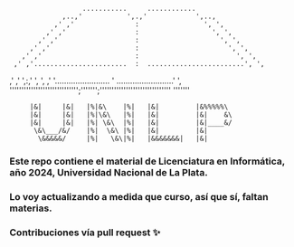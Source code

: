 <!--&&&&&&&&&&&&&&&&&&&&&&&&&&&&&&&&&&&&&&&&&&&&&&&&&&&&&&&&&&&&&&&&&&&-->

                      ...........     ............
                 ,..,'           ',.,'            ',..,
               ,' ,'               :                ', ',
             ,' ,'                 :                  ', ',
           ,' ,'                   :                    ', ',
         ,' ,'                     :                      ', ',
       ,' ,'                       :                        ', ',
     ,' ,'.......................  :  ........................', ',
   ,' ,'                         ',:,'                          ', ',
 ,'  '........................     '     .........................'  ',
  ''''''''''''''''''''''''''''';''''''';''''''''''''''''''''''''''''''
                                '''''''

<!--&&&&&&&&&&&&&&&&&&&&&&&&&&&&&&&&&&&&&&&&&&&&&&&&&&&&&&&&&&&&&&&&&&&-->

         |&|     |&|   |%|&\    |%|   |&|         |&%%%%%\
         |&|     |&|   |%|\&\   |%|   |&|         |&|    &\
         |&|     |&|   |%| \&\  |%|   |&|         |&|____&/
          \&\___/&/    |%|  \&\ |%|   |&|         |&|
           \&&&&&/     |%|   \&\|%|   |&&&&&&&|   |&|

<!--&&&&&&&&&&&&&&&&&&&&&&&&&&&&&&&&&&&&&&&&&&&&&&&&&&&&&&&&&&&&&&&&&&&-->

### Este repo contiene el material de Licenciatura en Informática, año 2024, Universidad Nacional de La Plata.
### Lo voy actualizando a medida que curso, así que sí, faltan materias.
### Contribuciones vía pull request ✨
